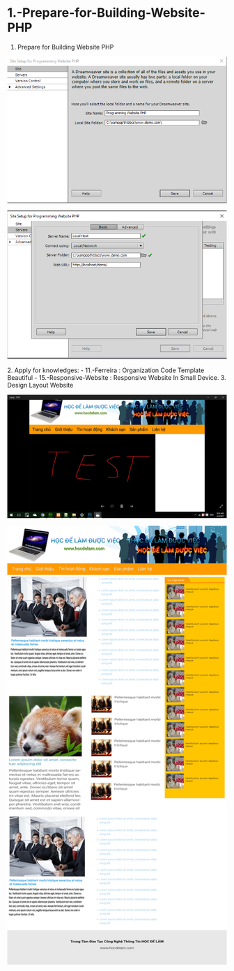 # 1.-Prepare-for-Building-Website-PHP
1. Prepare for Building Website PHP
<p align="center">
  <img src="https://github.com/danisluis1/1.-Prepare-for-Building-Website-PHP/blob/version1/1.png">
</p>
<p align="center">
  <img src="https://github.com/danisluis1/1.-Prepare-for-Building-Website-PHP/blob/version1/2.png">
</p>
2. Apply for knowledges:
    - 11.-Ferreira : Organization Code Template Beautiful
	- 15.-Responsive-Website : Responsive Website In Small Device.
3. Design Layout Website
<p align="center">
  <img src="https://github.com/danisluis1/1.-Prepare-for-Building-Website-PHP/blob/version1/3.png">
</p>    
<p align="center">
  <img src="https://github.com/danisluis1/1.-Prepare-for-Building-Website-PHP/blob/version1/4.png">
</p>